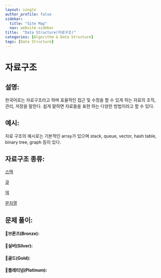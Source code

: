 ```yaml
---
layout: single
author_profile: false
sidebar:
  title: "Site Map"
  nav: website-sidebar
title:  "Data Structure(자료구조)"
categories: [Algorithm & Data Structure]
tags: [Data Structure]
---
```

# 자료구조

## 설명:

한국어로는 자료구조라고 하며 효율적인 접근 및 수정을 할 수 있게 하는 자료의 조직, 관리, 저장을 말한다. 쉽게 말하면 자료들을 표현 하는 다양한 방법이라고 할 수 있다.

## 예시:

자료 구조의 예시로는 기본적인 array가 있으며 stack, queue, vector, hash table, binary tree, graph 등이 있다.

## 자료구조 종류:

[스택](Data%20Structure%20866b0507812f447a96e481f343e3ad4c/%E1%84%89%E1%85%B3%E1%84%90%E1%85%A2%E1%86%A8%203ca819ee98ee47ebb301e88793f083b2.md)

[큐](Data%20Structure%20866b0507812f447a96e481f343e3ad4c/%E1%84%8F%E1%85%B2%201f66e228081745d98631b74d443ca36f.md)

[덱](Data%20Structure%20866b0507812f447a96e481f343e3ad4c/%E1%84%83%E1%85%A6%E1%86%A8%20946c5fe652b74808b3c3981508d395a6.md)

[문자열](Data%20Structure%20866b0507812f447a96e481f343e3ad4c/%E1%84%86%E1%85%AE%E1%86%AB%E1%84%8C%E1%85%A1%E1%84%8B%E1%85%A7%E1%86%AF%20ef3270df6631430190cb3c6beb42f57f.md)

## 문제 풀이:

#### 🥉브론즈(Bronze):

#### 🥈실버(Silver):

#### 🥇골드(Gold):

#### 👑플레티넘(Platinum):
